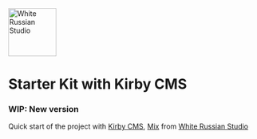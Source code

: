 <a href="https://whiterussian.studio/">
    <img src="https://whiterussian.studio/assets/wrs.png" alt="White Russian Studio" width="96">
</a>


Starter Kit with Kirby CMS
===============================================

### WIP: New version

Quick start of the project with [Kirby CMS](https://getkirby.com/), [Mix](https://laravel-mix.com/) from [White Russian Studio](https://whiterussian.studio/)
